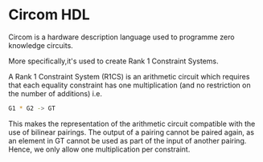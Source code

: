 # Circom HDL

Circom is a hardware description language used to programme zero knowledge circuits.

More specifically,it's used to create Rank 1 Constraint Systems.

A Rank 1 Constraint System (R1CS) is an arithmetic circuit which requires that each equality constraint has one multiplication (and no restriction on the number of additions) i.e.

```bash
G1 * G2 -> GT
```

This makes the representation of the arithmetic circuit compatible with the use of bilinear pairings. The output of a pairing cannot be paired again, as an element in GT cannot be used as part of the input of another pairing. Hence, we only allow one multiplication per constraint.
